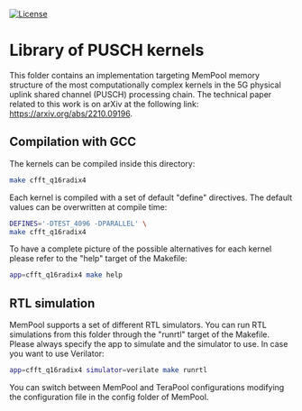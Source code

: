 [![License](https://img.shields.io/badge/License-Apache%202.0-blue.svg)](https://opensource.org/licenses/Apache-2.0)

# Library of PUSCH kernels

This folder contains an implementation targeting MemPool memory structure of the most computationally complex kernels in the 5G physical uplink shared channel (PUSCH) processing chain. The technical paper related to this work is on arXiv at the following link: https://arxiv.org/abs/2210.09196.

## Compilation with GCC

The kernels can be compiled inside this directory:

```bash
make cfft_q16radix4
```

Each kernel is compiled with a set of default "define" directives. The default values can be overwritten at compile time:

```bash
DEFINES='-DTEST_4096 -DPARALLEL' \
make cfft_q16radix4
```

To have a complete picture of the possible alternatives for each kernel please refer to the "help" target of the Makefile:

```bash
app=cfft_q16radix4 make help
```
## RTL simulation

MemPool supports a set of different RTL simulators. You can run RTL simulations from this folder through the "runrtl" target of the Makefile. Please always specify the app to simulate and the simulator to use. In case you want to use Verilator:

```bash
app=cfft_q16radix4 simulator=verilate make runrtl
```

You can switch between MemPool and TeraPool configurations modifying the configuration file in the config folder of MemPool.
